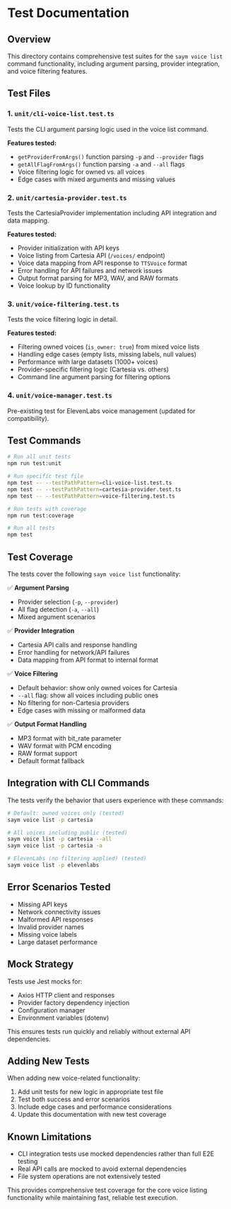 # Test Documentation

## Overview

This directory contains comprehensive test suites for the `saym voice list` command functionality, including argument parsing, provider integration, and voice filtering features.

## Test Files

### 1. `unit/cli-voice-list.test.ts`

Tests the CLI argument parsing logic used in the voice list command.

**Features tested:**
- `getProviderFromArgs()` function parsing `-p` and `--provider` flags
- `getAllFlagFromArgs()` function parsing `-a` and `--all` flags
- Voice filtering logic for owned vs. all voices
- Edge cases with mixed arguments and missing values

### 2. `unit/cartesia-provider.test.ts`

Tests the CartesiaProvider implementation including API integration and data mapping.

**Features tested:**
- Provider initialization with API keys
- Voice listing from Cartesia API (`/voices/` endpoint)
- Voice data mapping from API response to `TTSVoice` format
- Error handling for API failures and network issues
- Output format parsing for MP3, WAV, and RAW formats
- Voice lookup by ID functionality

### 3. `unit/voice-filtering.test.ts`

Tests the voice filtering logic in detail.

**Features tested:**
- Filtering owned voices (`is_owner: true`) from mixed voice lists
- Handling edge cases (empty lists, missing labels, null values)
- Performance with large datasets (1000+ voices)
- Provider-specific filtering logic (Cartesia vs. others)
- Command line argument parsing for filtering options

### 4. `unit/voice-manager.test.ts`

Pre-existing test for ElevenLabs voice management (updated for compatibility).

## Test Commands

```bash
# Run all unit tests
npm run test:unit

# Run specific test file
npm test -- --testPathPattern=cli-voice-list.test.ts
npm test -- --testPathPattern=cartesia-provider.test.ts
npm test -- --testPathPattern=voice-filtering.test.ts

# Run tests with coverage
npm run test:coverage

# Run all tests
npm test
```

## Test Coverage

The tests cover the following `saym voice list` functionality:

✅ **Argument Parsing**
- Provider selection (`-p`, `--provider`)
- All flag detection (`-a`, `--all`)
- Mixed argument scenarios

✅ **Provider Integration** 
- Cartesia API calls and response handling
- Error handling for network/API failures
- Data mapping from API format to internal format

✅ **Voice Filtering**
- Default behavior: show only owned voices for Cartesia
- `--all` flag: show all voices including public ones
- No filtering for non-Cartesia providers
- Edge cases with missing or malformed data

✅ **Output Format Handling**
- MP3 format with bit_rate parameter
- WAV format with PCM encoding
- RAW format support
- Default format fallback

## Integration with CLI Commands

The tests verify the behavior that users experience with these commands:

```bash
# Default: owned voices only (tested)
saym voice list -p cartesia

# All voices including public (tested)  
saym voice list -p cartesia --all
saym voice list -p cartesia -a

# ElevenLabs (no filtering applied) (tested)
saym voice list -p elevenlabs
```

## Error Scenarios Tested

- Missing API keys
- Network connectivity issues
- Malformed API responses
- Invalid provider names
- Missing voice labels
- Large dataset performance

## Mock Strategy

Tests use Jest mocks for:
- Axios HTTP client and responses
- Provider factory dependency injection
- Configuration manager
- Environment variables (dotenv)

This ensures tests run quickly and reliably without external API dependencies.

## Adding New Tests

When adding new voice-related functionality:

1. Add unit tests for new logic in appropriate test file
2. Test both success and error scenarios  
3. Include edge cases and performance considerations
4. Update this documentation with new test coverage

## Known Limitations

- CLI integration tests use mocked dependencies rather than full E2E testing
- Real API calls are mocked to avoid external dependencies
- File system operations are not extensively tested

This provides comprehensive test coverage for the core voice listing functionality while maintaining fast, reliable test execution.